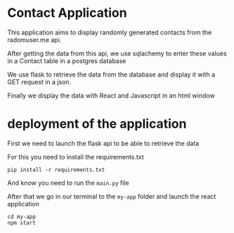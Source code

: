 # Contact Application 
<p>This application aims to display randomly generated contacts from the radomuser.me api.</p>
<p>After getting the data from this api, we use sqlachemy to enter these values in a Contact table in a postgres database</p>
<p>We use flask to retrieve the data from the database and display it with a GET request in a json.</p>
<p>Finally we display the data with React and Javascript in an html window</p>

# deployment of the application
<p>First we need to launch the flask api to be able to retrieve the data</p>
<p>For this you need to install the requirements.txt</p>
<pre><code>pip install -r requirements.txt </code></pre>
<p>And know you need to run the <code>main.py</code> file
<p>After that we go in our terminal to the <code>my-app</code> folder and launch the react application</p>
<pre><code>cd my-app </code>
<code>npm start</code></pre>
